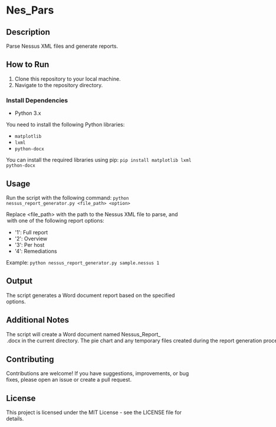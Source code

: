 # Nes_Pars
## Description
Parse Nessus XML files and generate reports.

## How to Run
1. Clone this repository to your local machine.
2. Navigate to the repository directory.

### Install Dependencies
- Python 3.x

You need to install the following Python libraries:
- `matplotlib`
- `lxml`
- `python-docx`

You can install the required libraries using pip:
`pip install matplotlib lxml python-docx`

## Usage
Run the script with the following command:
`python nessus_report_generator.py <file_path> <option>`

Replace <file_path> with the path to the Nessus XML file to parse, and <option> with one of the following report options:
- '1': Full report
- '2': Overview
- '3': Per host
- '4': Remediations

Example:
`python nessus_report_generator.py sample.nessus 1`

## Output
The script generates a Word document report based on the specified options.

## Additional Notes
The script will create a Word document named Nessus_Report_<option>.docx in the current directory.
The pie chart and any temporary files created during the report generation process will be automatically removed.
It's recommended to review and clean the input Nessus XML file before generating the report to ensure accurate results.
For large Nessus XML files, the report generation process may take some time. Be patient while the script processes the data.
Structure
nessus_report_generator.py: The main Python script for generating the report.
sample.nessus: Example Nessus XML file for testing purposes.

## Contributing
Contributions are welcome! If you have suggestions, improvements, or bug fixes, please open an issue or create a pull request.

## License
This project is licensed under the MIT License - see the LICENSE file for details.
